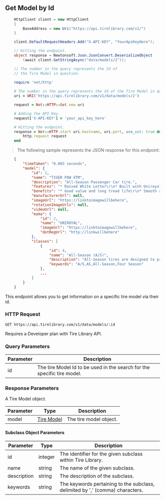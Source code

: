 ## Get Model by Id

```csharp
    HttpClient client = new HttpClient
    {
        BaseAddress = new Uri("https://api.tirelibrary.com/v1/")
    }

    client.DefaultRequestHeaders.Add("X-API-KEY", "YourApiKeyHere");

    // Hitting the endpoint.
    object response = Newtonsoft.Json.JsonConvert.DeserializeObject
        (await client.GetStringAsync("data/models/2"));

    // The number in the query represents the Id of 
    // the Tire Model in question.
```

```ruby
    require 'net/http'
    
    # The number in the query represents the Id of the Tire Model in question.
    uri = URI('https://api.tirelibrary.com/v1/data/models/2')

    request = Net::HTTP::Get.new uri

    # Adding the API Key.
    request['X-API-KEY'] = 'your_api_key_here'

    # Hitting the endpoint.
    response = Net::HTTP.start uri.hostname, uri.port, use_ssl: true do |http|
        http.request request
    end
```

> The following sample represents the JSON response for this endpoint:

```json
    {
        "timeTaken": "0.003 seconds",
        "model": {
            "id": 2,
            "name": "TIGER PAW XTM",
            "description": "All-Season Passenger Car tire.",
            "features": "* Raised White Letter\r\n* Built with Uniroyal's DuraShield construction",
            "benefits": "* Good value and long tread life\r\n* Smooth ride",
            "manufacturerUrl": null,
            "imageUrl": "https://linktoimagewillbehere",
            "rotationImageUrls": null,
            "videoUrl": null,
            "make": {
                "id": 2,
                "name": "UNIROYAL",
                "imageUrl": "https://linktoimagewillbehere",
                "dotRegUrl": "http://linkwillbehere"
            },
            "classes": [
                {
                    "id": 4,
                    "name": "All-Season (A/S)",
                    "description": "All-Season tires are designed to provide a relatively quiet ride with good tread life and fuel economy. They offer versatile performance and are designed to perform in a variety of road conditions, including wet roads and light snow. All-Season tires won't provide the same amount of extreme grip and sharp handling of a Summer tire and is not designed to handle extreme Winter conditions.",
                    "keywords": "A/S,AS,All-Season,Four Season"
                },
                ...
            ]
        }
    }
```

This endpoint allows you to get information on a specific tire model via their id.

### HTTP Request

`GET
https://api.tirelibrary.com/v1/data/models/:id`

<aside class="notice">
Requires a Developer plan with Tire Library API.
</aside>

### Query Parameters

Parameter | Description
--------- | -----------
id | The tire Model Id to be used in the search for the specific tire model.

### Response Parameters

A Tire Model object.

Parameter | Type | Description
--------- | ---- | -----------
model | [Tire Model](https://developer.tirelibrary.com/#tire-model) | The tire model object.

#### Subclass Object Parameters

Parameter | Type | Description
--------- | ---- | -----------
id | integer | The identifier for the given subclass within Tire Library.
name | string | The name of the given subclass.
description | string | The description of the subclass.
keywords | string | The keywords pertaining to the subclass, delimited by ',' (comma) characters.